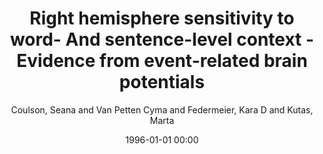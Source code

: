---
layout: post
title: Right hemisphere sensitivity to word- And sentence-level context - Evidence from event-related brain potentials

date: 1996-01-01 00:00
author: Coulson, Seana and Van Petten Cyma and Federmeier, Kara D and Kutas, Marta
journal: Journal of Experimental Psychology Learning Memory and Cognition

link: https://doi.org/10.1037/0278-7393.31.1.129

year: 2005
---